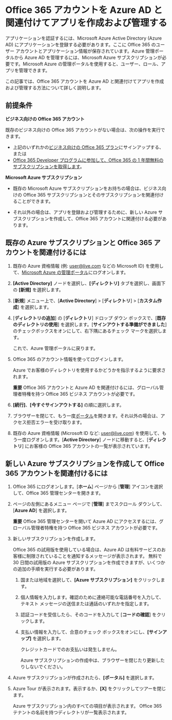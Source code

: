 <!---<a name="bk_CreateAzureSubscription"> </a>-->

# Office 365 アカウントを Azure AD と関連付けてアプリを作成および管理する

アプリケーションを認証するには、Microsoft Azure Active Directory (Azure AD) にアプリケーションを登録する必要があります。ここに Office 365 のユーザー アカウントとアプリケーション情報が保存されています。Azure 管理ポータルから Azure AD を管理するには、Microsoft Azure サブスクリプションが必要です。Microsoft Azure の管理ポータルを使用すると、ユーザー、ロール、アプリを管理できます。 

この記事では、Office 365 アカウントを Azure AD と関連付けてアプリを作成および管理する方法について詳しく説明します。


## 前提条件

**ビジネス向けの Office 365 アカウント**

既存のビジネス向けの Office 365 アカウントがない場合は、次の操作を実行できます。

- 上記のいずれかの[ビジネス向けの Office 365 プラン](http://products.office.com/en-us/business/compare-office-365-for-business-plans)にサインアップする、または
- [Office 365 Developer プログラムに参加して、Office 365 の 1 年間無料のサブスクリプションを取得します](https://aka.ms/devprogramsignup)。

**Microsoft Azure サブスクリプション** 

- 既存の Microsoft Azure サブスクリプションをお持ちの場合は、ビジネス向けの Office 365 サブスクリプションとそのサブスクリプションを関連付けることができます。 

- それ以外の場合は、アプリを登録および管理するために、新しい Azure サブスクリプションを作成して、Office 365 アカウントに関連付ける必要があります。


<!---<a name="bk_AssociateExistingAzureSubscription"> </a>-->

## 既存の Azure サブスクリプションと Office 365 アカウントを関連付けるには


1. 既存の Azure 資格情報 (例: user@live.com などの Microsoft ID) を使用して、[Microsoft Azure の管理ポータル](https://manage.windowsazure.com)にログオンします。
        
2. **[Active Directory]** ノードを選択し、**[ディレクトリ]** タブを選択し、画面下の **[新規]** を選択します。 
     
4. [**新規**] メニュー上で、[**Active Directory**]  >  [**ディレクトリ**]  >  [**カスタム作成**] を選択します。
    
5. [**ディレクトリの追加**] の [**ディレクトリ**] ドロップ ダウン ボックスで、[**既存のディレクトリの使用**] を選択します。[**サインアウトする準備ができました**] のチェックボックスをオンにして、右下隅にあるチェック マークを選択します。 
    
    これで、Azure 管理ポータルに戻ります。
        
3. Office 365 のアカウント情報を使ってログインします。 
    
    Azure でお客様のディレクトリを使用するかどうかを指示するように要求されます。 
    
    **重要** Office 365 アカウントと Azure AD を関連付けるには、グローバル管理者特権を持つ Office 365 ビジネス アカウントが必要です。 
    
        
4. **[続行]**、**[今すぐサインアウトする]** の順に選択します。
        
5. ブラウザーを閉じて、もう一度[ポータル](https://manage.windowsazure.com)を開きます。それ以外の場合は、アクセス拒否エラーを受け取ります。
    
        
6. 既存の Azure 資格情報 (Microsoft ID など: user@live.com) を使用して、もう一度ログオンします。[**Active Directory**] ノードに移動すると、[**ディレクトリ**] にお客様の Office 365 アカウントの一覧が表示されています。
    

<!--<a name="bk_AssociateNewAzureSubscription"> </a>-->

## 新しい Azure サブスクリプションを作成して Office 365 アカウントを関連付けるには


1. Office 365 にログオンします。[**ホーム**] ページから [**管理**] アイコンを選択して、Office 365 管理センターを開きます。
2. ページの左側にあるメニュー ページで [**管理**] までスクロール ダウンして、[**Azure AD**] を選択します。

    **重要** Office 365 管理センターを開いて Azure AD にアクセスするには、グローバル管理者特権を持つ Office 365 ビジネス アカウントが必要です。 
    
3. 新しいサブスクリプションを作成します。
        
    Office 365 の試用版を使用している場合は、Azure AD は有料サービスのお客様に制限されていることを通知するメッセージが表示されます。 無料で 30 日間の試用版の Azure サブスクリプションを作成できますが、いくつかの追加の手順を実行する必要があります。
    
    1. 国または地域を選択して、**[Azure サブスクリプション]** をクリックします。
    2. 個人情報を入力します。確認のために連絡可能な電話番号を入力して、テキスト メッセージの送信または通話のいずれかを指定します。
    3. 認証コードを受信したら、そのコードを入力して [**コードの確認**] をクリックします。
    4. 支払い情報を入力して、合意のチェック ボックスをオンにし、**[サインアップ]** を選択します。
        
        クレジットカードでのお支払いは発生しません。
        
        Azure サブスクリプションの作成中は、ブラウザーを閉じたり更新したりしないでください。
            
4. Azure サブスクリプションが作成されたら、**[ポータル]** を選択します。
        
5. Azure Tour が表示されます。表示するか、**[X]** をクリックしてツアーを閉じます。
        
    Azure サブスクリプション内のすべての項目が表示されます。 Office 365 テナントの名前を持つディレクトリが一覧表示されます。
    
